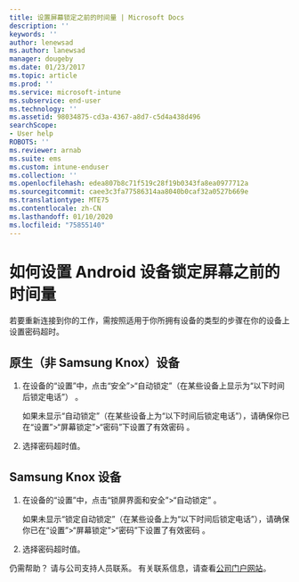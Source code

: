 ```yaml
---
title: 设置屏幕锁定之前的时间量 | Microsoft Docs
description: ''
keywords: ''
author: lenewsad
ms.author: lanewsad
manager: dougeby
ms.date: 01/23/2017
ms.topic: article
ms.prod: ''
ms.service: microsoft-intune
ms.subservice: end-user
ms.technology: ''
ms.assetid: 98034875-cd3a-4367-a8d7-c5d4a438d496
searchScope:
- User help
ROBOTS: ''
ms.reviewer: arnab
ms.suite: ems
ms.custom: intune-enduser
ms.collection: ''
ms.openlocfilehash: edea807b8c71f519c28f19b0343fa8ea0977712a
ms.sourcegitcommit: caee3c3fa77586314aa8040b0caf32a0527b669e
ms.translationtype: MTE75
ms.contentlocale: zh-CN
ms.lasthandoff: 01/10/2020
ms.locfileid: "75855140"
---
```

# <a name="how-to-set-the-amount-of-time-before-your-android-device-locks-its-screen"></a>如何设置 Android 设备锁定屏幕之前的时间量

若要重新连接到你的工作，需按照适用于你所拥有设备的类型的步骤在你的设备上设置密码超时。

## <a name="native-non-samsung-knox-device"></a>原生（非 Samsung Knox）设备

1. 在设备的“设置”中，点击“安全”&gt;“自动锁定”（在某些设备上显示为“以下时间后锁定电话”）     。

    如果未显示“自动锁定”（在某些设备上为“以下时间后锁定电话”），请确保你已在“设置”&gt;“屏幕锁定”&gt;“密码”下设置了有效密码      。

2. 选择密码超时值。

## <a name="samsung-knox-device"></a>Samsung Knox 设备

1. 在设备的“设置”中，点击“锁屏界面和安全”&gt;“自动锁定”    。

    如果未显示“锁定自动锁定”（在某些设备上为“以下时间后锁定电话”），请确保你已在“设置”&gt;“屏幕锁定”&gt;“密码”下设置了有效密码      。

2. 选择密码超时值。

仍需帮助？ 请与公司支持人员联系。 有关联系信息，请查看[公司门户网站](https://go.microsoft.com/fwlink/?linkid=2010980)。
